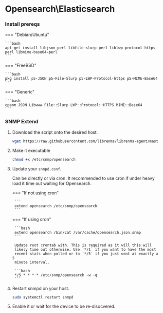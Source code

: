 # Opensearch\Elasticsearch

### Install prereqs

=== "Debian/Ubuntu"

    ```bash
    apt-get install libjson-perl libfile-slurp-perl liblwp-protocol-https-perl libmime-base64-perl
    ```

=== "FreeBSD"

    ```bash
    pkg install p5-JSON p5-File-Slurp p5-LWP-Protocol-https p5-MIME-Base64
    ```

=== "Generic"

    ```bash
    cpanm JSON Libwww File::Slurp LWP::Protocol::HTTPS MIME::Base64
    ```


### SNMP Extend

1. Download the script onto the desired host.

    ```bash
    wget https://raw.githubusercontent.com/librenms/librenms-agent/master/snmp/opensearch -O /etc/snmp/opensearch
    ```

2. Make it executable

    ```bash
    chmod +x /etc/snmp/opensearch
    ```

3. Update your `snmpd.conf`.

    Can be directly or via cron. It recommended to use cron if under heavy load it time out waiting for Opensearch.

    === "If not using cron"

        ```
        extend opensearch /etc/snmp/opensearch
        ```

    === "If using cron"

        ```bash
        extend opensearch /bin/cat /var/cache/opensearch.json.snmp
        ```

        Update root crontab with. This is required as it will this will
        likely time out otherwise. Use `*/1` if you want to have the most
        recent stats when polled or to `*/5` if you just want at exactly a 5
        minute interval.

        ```bash
        */5 * * * * /etc/snmp/opensearch -w -q
        ```

5. Restart snmpd on your host.

    ```bash
    sudo systemctl restart snmpd
    ```

6. Enable it or wait for the device to be re-disocvered.

